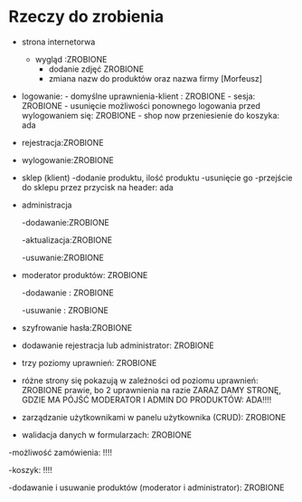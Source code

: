 # Rzeczy do zrobienia
- strona internetorwa 
    - wygląd :ZROBIONE
        - dodanie zdjęć ZROBIONE
        - zmiana nazw do produktów oraz nazwa firmy [Morfeusz]
        
- logowanie: 
        - domyślne uprawnienia-klient : ZROBIONE
        - sesja: ZROBIONE
        - usunięcie możliwości ponownego logowania przed wylogowaniem się: ZROBIONE
        - shop now przeniesienie do koszyka: ada

- rejestracja:ZROBIONE

- wylogowanie:ZROBIONE

- sklep (klient)
        -dodanie produktu, ilość produktu 
        -usunięcie go 
        -przejście do sklepu przez przycisk na header: ada

- administracja

    -dodawanie:ZROBIONE

    -aktualizacja:ZROBIONE

    -usuwanie:ZROBIONE

- moderator produktów: ZROBIONE

    -dodawanie : ZROBIONE

    -usuwanie : ZROBIONE
    
- szyfrowanie hasła:ZROBIONE 

- dodawanie rejestracja lub administrator: ZROBIONE

- trzy poziomy uprawnień: ZROBIONE

- różne strony się pokazują w zależności od poziomu uprawnień: ZROBIONE prawie, bo 2 uprawnienia na razie ZARAZ DAMY STRONĘ, GDZIE MA PÓJŚĆ MODERATOR I ADMIN DO PRODUKTÓW: ADA!!!!

- zarządzanie użytkownikami w panelu użytkownika (CRUD): ZROBIONE

- walidacja danych w formularzach: ZROBIONE

-możliwość zamówienia: !!!!

-koszyk: !!!!

-dodawanie i usuwanie produktów (moderator i administrator): ZROBIONE
